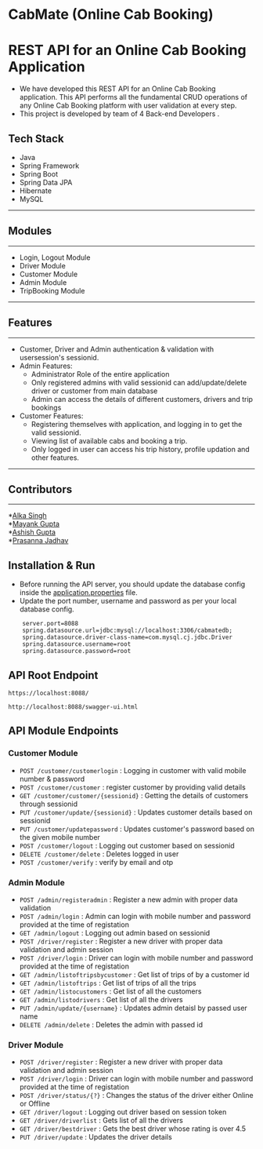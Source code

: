 # CabMate (Online Cab Booking)
# REST API for an Online Cab Booking Application

* We have developed this REST API for an Online Cab Booking application. This API performs all the fundamental CRUD operations of any Online Cab Booking platform with user validation at every step.
* This project is developed by team of 4 Back-end Developers . 

## Tech Stack

* Java
* Spring Framework
* Spring Boot
* Spring Data JPA
* Hibernate
* MySQL

------------------------------------------------------------------------------
## Modules
------------------------------------------------------------------------------
* Login, Logout Module
* Driver Module
* Customer Module
* Admin Module
* TripBooking Module

---------------------------------------------------------------------------------
## Features

---------------------------------------------------------------------------------
* Customer, Driver and Admin authentication & validation with usersession's sessionid.
* Admin Features:
    * Administrator Role of the entire application
    * Only registered admins with valid sessionid can add/update/delete driver or customer from main database
    * Admin can access the details of different customers, drivers and trip bookings
* Customer Features:
    * Registering themselves with application, and logging in to get the valid sessionid.
    * Viewing list of available cabs and booking a trip.
    * Only logged in user can access his trip history, profile updation and other features.

--------------------------------------------------------------------------------
## Contributors
--------------------------------------------------------------------------------
*<a href="https://github.com/alka1520">Alka Singh</a>
<br>
*<a href="https://github.com/mynkgupta22">Mayank Gupta</a>
<br>
*<a href="https://github.com/AshishGupta189">Ashish Gupta</a>
<br>
*<a href="https://github.com/prasannaj-15">Prasanna Jadhav</a>


## Installation & Run

* Before running the API server, you should update the database config inside the [application.properties](CabMate\src\main\resources\application.properties) file. 
* Update the port number, username and password as per your local database config.

```
    server.port=8088
    spring.datasource.url=jdbc:mysql://localhost:3306/cabmatedb;
    spring.datasource.driver-class-name=com.mysql.cj.jdbc.Driver
    spring.datasource.username=root
    spring.datasource.password=root
```

## API Root Endpoint

`https://localhost:8088/`

`http://localhost:8088/swagger-ui.html`


## API Module Endpoints

### Customer Module


* `POST /customer/customerlogin` : Logging in customer with valid mobile number & password
*  `POST /customer/customer` : register customer by providing valid details
* `GET /customer/customer/{sessionid}` : Getting the details of customers through sessionid
* `PUT /customer/update/{sessionid}` : Updates customer details based on sessionid
* `PUT /customer/updatepassword` : Updates customer's password based on the given mobile number
* `POST /customer/logout` : Logging out customer based on sessionid
* `DELETE /customer/delete` : Deletes logged in user 
* `POST /customer/verify` : verify by email and otp



### Admin Module

* `POST /admin/registeradmin` : Register a new admin with proper data validation
* `POST /admin/login` : Admin can login with mobile number and password provided at the time of registation
* `GET /admin/logout` : Logging out admin based on sessionid
* `POST /driver/register` : Register a new driver with proper data validation and admin session
* `POST /driver/login` : Driver can login with mobile number and password provided at the time of registation
* `GET /admin/listoftripsbycustomer` : Get list of trips of by a customer id
* `GET /admin/listoftrips` : Get list of trips of all the trips
* `GET /admin/listocustomers` : Get list of all the customers
* `GET /admin/listodrivers` : Get list of all the drivers
* `PUT /admin/update/{username}` : Updates admin detaisl by passed user name
* `DELETE /admin/delete` : Deletes the admin with passed id


### Driver Module

* `POST /driver/register` : Register a new driver with proper data validation and admin session
* `POST /driver/login` : Driver can login with mobile number and password provided at the time of registation
* `POST /driver/status/{?}` : Changes the status of the driver either Online or Offline
* `GET /driver/logout` : Logging out driver based on session token
* `GET /driver/driverlist` : Gets list of all the drivers
* `GET /driver/bestdriver` : Gets the best driver whose rating is over 4.5
* `PUT /driver/update` : Updates the driver details
